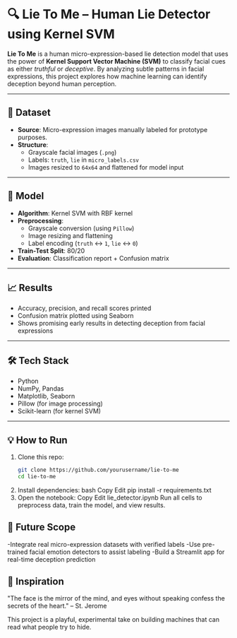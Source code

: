 # 🔍 Lie To Me – Human Lie Detector using Kernel SVM

**Lie To Me** is a human micro-expression-based lie detection model that uses the power of **Kernel Support Vector Machine (SVM)** to classify facial cues as either *truthful* or *deceptive*. By analyzing subtle patterns in facial expressions, this project explores how machine learning can identify deception beyond human perception.

---

## 📂 Dataset

- **Source**: Micro-expression images manually labeled for prototype purposes.
- **Structure**:
  - Grayscale facial images (`.png`)
  - Labels: `truth`, `lie` in `micro_labels.csv`
  - Images resized to `64x64` and flattened for model input

---

## 🧠 Model

- **Algorithm**: Kernel SVM with RBF kernel
- **Preprocessing**:
  - Grayscale conversion (using `Pillow`)
  - Image resizing and flattening
  - Label encoding (`truth` ↔ `1`, `lie` ↔ `0`)
- **Train-Test Split**: 80/20
- **Evaluation**: Classification report + Confusion matrix

---

## 📈 Results

- Accuracy, precision, and recall scores printed
- Confusion matrix plotted using Seaborn
- Shows promising early results in detecting deception from facial expressions

---

## 🛠️ Tech Stack

- Python
- NumPy, Pandas
- Matplotlib, Seaborn
- Pillow (for image processing)
- Scikit-learn (for kernel SVM)

---

## 💡 How to Run

1. Clone this repo:
   ```bash
   git clone https://github.com/yourusername/lie-to-me
   cd lie-to-me
2. Install dependencies:
   bash
   Copy
   Edit
   pip install -r requirements.txt
3. Open the notebook:
   Copy
   Edit
   lie_detector.ipynb
   Run all cells to preprocess data, train the model, and view results.

## 🚀 Future Scope
-Integrate real micro-expression datasets with verified labels
-Use pre-trained facial emotion detectors to assist labeling
-Build a Streamlit app for real-time deception prediction

## 💬 Inspiration
"The face is the mirror of the mind, and eyes without speaking confess the secrets of the heart."
– St. Jerome

This project is a playful, experimental take on building machines that can read what people try to hide.

